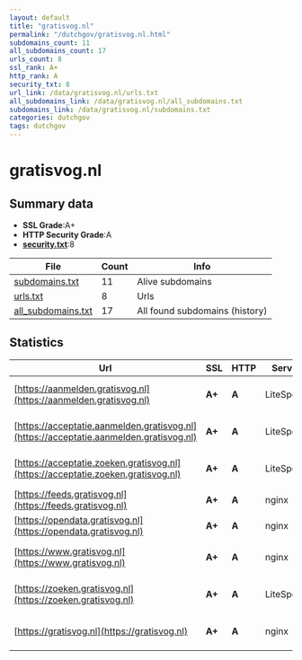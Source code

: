 ```yaml
---
layout: default
title: "gratisvog.nl"
permalink: "/dutchgov/gratisvog.nl.html"
subdomains_count: 11
all_subdomains_count: 17
urls_count: 8
ssl_rank: A+
http_rank: A
security_txt: 8
url_link: /data/gratisvog.nl/urls.txt
all_subdomains_link: /data/gratisvog.nl/all_subdomains.txt
subdomains_link: /data/gratisvog.nl/subdomains.txt
categories: dutchgov
tags: dutchgov
---
```



# gratisvog.nl
## Summary data


 - **SSL Grade**:A+
 - **HTTP Security Grade**:A
 - **[security.txt](https://www.digitaleoverheid.nl/nieuws/standaard-security-txt-nu-verplicht-voor-overheid/)**:8


| File       | Count | Info |
|------------|-------|------|
|[subdomains.txt](/DutchGovScope/data/gratisvog.nl/subdomains.txt)|11|Alive subdomains|
|[urls.txt](/DutchGovScope/data/gratisvog.nl/urls.txt)|8|Urls|
|[all_subdomains.txt](/DutchGovScope/data/gratisvog.nl/all_subdomains.txt)|17|All found subdomains (history)|


## Statistics


| Url | SSL | HTTP | Server | Cookie | HSTS | CORS | CTO | CSP | XFO | XXP | RP |FP| Tech |Title |
|--------|-------|-------|------|------|------|------|------|------|------|------|------|------|------|------|
|[https://aanmelden.gratisvog.nl](https://aanmelden.gratisvog.nl)| **A+**| **A**|LiteSpeed|:white_check_mark: |:white_check_mark: | | | :white_check_mark:| :white_check_mark: | :white_check_mark: | :white_check_mark: | |HSTS HTTP/3 LiteSpeed|Aanmelden | Rege...|
|[https://acceptatie.aanmelden.gratisvog.nl](https://acceptatie.aanmelden.gratisvog.nl)| **A+**| **A**|LiteSpeed| |:white_check_mark: | | | :white_check_mark:| :white_check_mark: | :white_check_mark: | :white_check_mark: | |HSTS HTTP/3 LiteSpeed|403 Forbidden|
|[https://acceptatie.zoeken.gratisvog.nl](https://acceptatie.zoeken.gratisvog.nl)| **A+**| **A**|LiteSpeed| |:white_check_mark: | | | :white_check_mark:| :white_check_mark: | :white_check_mark: | :white_check_mark: | |HSTS HTTP/3 LiteSpeed|403 Forbidden|
|[https://feeds.gratisvog.nl](https://feeds.gratisvog.nl)| **A+**| **A**|nginx| |:white_check_mark: | | | | :white_check_mark: | :white_check_mark: | :white_check_mark: | |HSTS Nginx||
|[https://opendata.gratisvog.nl](https://opendata.gratisvog.nl)| **A+**| **A**|nginx| |:white_check_mark: | | | | :white_check_mark: | :white_check_mark: | :white_check_mark: | |HSTS Nginx||
|[https://www.gratisvog.nl](https://www.gratisvog.nl)| **A+**| **A**|nginx| |:white_check_mark: | | |:warning: | :white_check_mark: | :white_check_mark: | :white_check_mark: | |Bloomreach HSTS Nginx|Regeling voor vr...|
|[https://zoeken.gratisvog.nl](https://zoeken.gratisvog.nl)| **A+**| **A**|LiteSpeed|:white_check_mark: |:white_check_mark: | | | :white_check_mark:| :white_check_mark: | :white_check_mark: | :white_check_mark: | |HSTS HTTP/3 LiteSpeed|Toegelaten organ...|
|[https://gratisvog.nl](https://gratisvog.nl)| **A+**| **A**|nginx| |:white_check_mark: | | |:warning: | :white_check_mark: | :white_check_mark: | :white_check_mark: | |HSTS Nginx|301 Moved Perman...|

